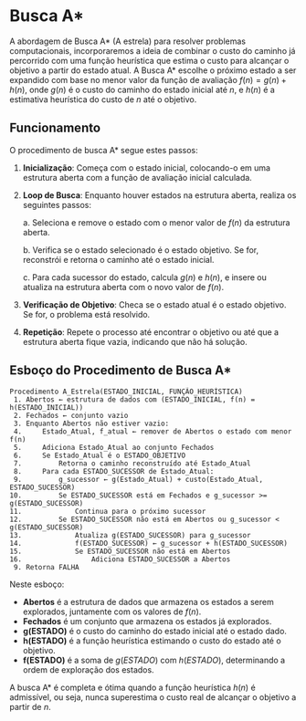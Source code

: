 # Busca A*

A abordagem de Busca A* (A estrela) para resolver problemas computacionais, incorporaremos a ideia de combinar o custo do caminho já percorrido com uma função heurística que estima o custo para alcançar o objetivo a partir do estado atual. A Busca A* escolhe o próximo estado a ser expandido com base no menor valor da função de avaliação $f(n) = g(n) + h(n)$, onde $g(n)$ é o custo do caminho do estado inicial até $n$, e $h(n)$ é a estimativa heurística do custo de $n$ até o objetivo.

## Funcionamento

O procedimento de busca A* segue estes passos:

1. **Inicialização**: Começa com o estado inicial, colocando-o em uma estrutura aberta com a função de avaliação inicial calculada.

2. **Loop de Busca**: Enquanto houver estados na estrutura aberta, realiza os seguintes passos:

    a. Seleciona e remove o estado com o menor valor de $f(n)$ da estrutura aberta.
    
    b. Verifica se o estado selecionado é o estado objetivo. Se for, reconstrói e retorna o caminho até o estado inicial.
    
    c. Para cada sucessor do estado, calcula $g(n)$ e $h(n)$, e insere ou atualiza na estrutura aberta com o novo valor de $f(n)$.

3. **Verificação de Objetivo**: Checa se o estado atual é o estado objetivo. Se for, o problema está resolvido.

4. **Repetição**: Repete o processo até encontrar o objetivo ou até que a estrutura aberta fique vazia, indicando que não há solução.

## Esboço do Procedimento de Busca A*

```
Procedimento A_Estrela(ESTADO_INICIAL, FUNÇÃO_HEURÍSTICA)
 1. Abertos ← estrutura de dados com (ESTADO_INICIAL, f(n) = h(ESTADO_INICIAL))
 2. Fechados ← conjunto vazio
 3. Enquanto Abertos não estiver vazio:
 4.     Estado_Atual, f_atual ← remover de Abertos o estado com menor f(n)
 5.     Adiciona Estado_Atual ao conjunto Fechados
 6.     Se Estado_Atual é o ESTADO_OBJETIVO
 7.         Retorna o caminho reconstruído até Estado_Atual
 8.     Para cada ESTADO_SUCESSOR de Estado_Atual:
 9.         g_sucessor ← g(Estado_Atual) + custo(Estado_Atual, ESTADO_SUCESSOR)
10.         Se ESTADO_SUCESSOR está em Fechados e g_sucessor >= g(ESTADO_SUCESSOR)
11.             Continua para o próximo sucessor
12.         Se ESTADO_SUCESSOR não está em Abertos ou g_sucessor < g(ESTADO_SUCESSOR)
13.             Atualiza g(ESTADO_SUCESSOR) para g_sucessor
14.             f(ESTADO_SUCESSOR) ← g_sucessor + h(ESTADO_SUCESSOR)
15.             Se ESTADO_SUCESSOR não está em Abertos
16.                 Adiciona ESTADO_SUCESSOR a Abertos
 9. Retorna FALHA
```

Neste esboço:
- **Abertos** é a estrutura de dados que armazena os estados a serem explorados, juntamente com os valores de $f(n)$.
- **Fechados** é um conjunto que armazena os estados já explorados.
- **g(ESTADO)** é o custo do caminho do estado inicial até o estado dado.
- **h(ESTADO)** é a função heurística estimando o custo do estado até o objetivo.
- **f(ESTADO)** é a soma de $g(ESTADO)$ com $h(ESTADO)$, determinando a ordem de exploração dos estados.

A busca A* é completa e ótima quando a função heurística $h(n)$ é admissível, ou seja, nunca superestima o custo real de alcançar o objetivo a partir de $n$.